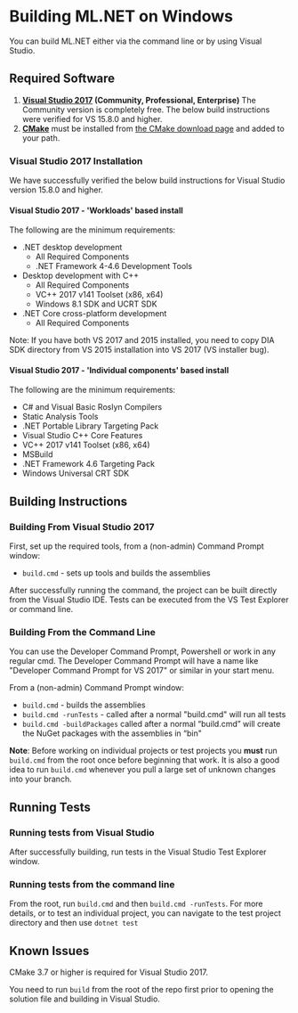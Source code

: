 Building ML.NET on Windows
==========================

You can build ML.NET either via the command line or by using Visual Studio.

## Required Software

1. **[Visual Studio 2017](https://www.visualstudio.com/downloads/) (Community, Professional, Enterprise)** The Community version is completely free. The below build instructions were verified for VS 15.8.0 and higher.
2. **[CMake](https://cmake.org/)** must be installed from [the CMake download page](https://cmake.org/download/#latest) and added to your path.

### Visual Studio 2017 Installation
We have successfully verified the below build instructions for Visual Studio version 15.8.0 and higher. 

#### Visual Studio 2017 - 'Workloads' based install

The following are the minimum requirements:
  * .NET desktop development
    * All Required Components
    * .NET Framework 4-4.6 Development Tools
  * Desktop development with C++
    * All Required Components
    * VC++ 2017 v141 Toolset (x86, x64)
    * Windows 8.1 SDK and UCRT SDK
  * .NET Core cross-platform development
    * All Required Components

Note: If you have both VS 2017 and 2015 installed, you need to copy DIA SDK directory from VS 2015 installation into VS 2017 (VS installer bug).

#### Visual Studio 2017 - 'Individual components' based install

The following are the minimum requirements:
  * C# and Visual Basic Roslyn Compilers
  * Static Analysis Tools
  * .NET Portable Library Targeting Pack
  * Visual Studio C++ Core Features
  * VC++ 2017 v141 Toolset (x86, x64)
  * MSBuild
  * .NET Framework 4.6 Targeting Pack
  * Windows Universal CRT SDK

## Building Instructions

### Building From Visual Studio 2017

First, set up the required tools, from a (non-admin) Command Prompt window:

- `build.cmd` - sets up tools and builds the assemblies

After successfully running the command, the project can be built directly from the Visual Studio IDE. Tests can be executed from the VS Test Explorer or command line.

### Building From the Command Line

You can use the Developer Command Prompt, Powershell or work in any regular cmd. The Developer Command Prompt will have a name like "Developer Command Prompt for VS 2017" or similar in your start menu. 

From a (non-admin) Command Prompt window:

- `build.cmd` - builds the assemblies
- `build.cmd -runTests` - called after a normal "build.cmd" will run all tests
- `build.cmd -buildPackages` called after a normal “build.cmd” will create the NuGet packages with the assemblies in “bin"

**Note**: Before working on individual projects or test projects you **must** run `build.cmd` from the root once before beginning that work. It is also a good idea to run `build.cmd` whenever you pull a large set of unknown changes into your branch.

## Running Tests

### Running tests from Visual Studio

After successfully building, run tests in the Visual Studio Test Explorer window.

### Running tests from the command line

From the root, run `build.cmd` and then `build.cmd -runTests`.
For more details, or to test an individual project, you can navigate to the test project directory and then use `dotnet test`

## Known Issues

CMake 3.7 or higher is required for Visual Studio 2017.

You need to run `build` from the root of the repo first prior to opening the solution file and building in Visual Studio.

